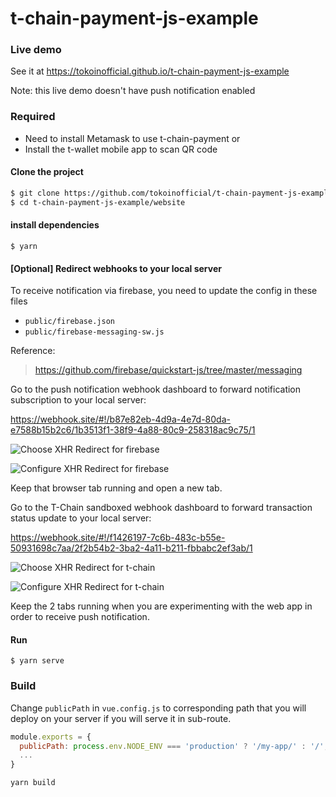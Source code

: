 # t-chain-payment-js-example

### Live demo

See it at https://tokoinofficial.github.io/t-chain-payment-js-example

Note: this live demo doesn't have push notification enabled

### Required
- Need to install Metamask to use t-chain-payment or 
- Install the t-wallet mobile app to scan QR code

#### Clone the project
```bash
$ git clone https://github.com/tokoinofficial/t-chain-payment-js-example.git
$ cd t-chain-payment-js-example/website
```

#### install dependencies
```
$ yarn 
```

#### \[Optional\] Redirect webhooks to your local server
To receive notification via firebase, you need to update the config in these files
- `public/firebase.json`
- `public/firebase-messaging-sw.js`

Reference:

> https://github.com/firebase/quickstart-js/tree/master/messaging

Go to the push notification webhook dashboard to forward notification subscription to your local server:

https://webhook.site/#!/b87e82eb-4d9a-4e7d-80da-e7588b15b2c6/1b3513f1-38f9-4a88-80c9-258318ac9c75/1

![Choose XHR Redirect for firebase](https://user-images.githubusercontent.com/23432432/233459089-4244d904-8c3c-4eb4-96f9-79547bab9cb6.png)

![Configure XHR Redirect for firebase](https://user-images.githubusercontent.com/23432432/233459238-0158e83c-4298-49cb-9ec2-8a765b88bb8f.png)

Keep that browser tab running and open a new tab.

Go to the T-Chain sandboxed webhook dashboard to forward transaction status update to your local server:

https://webhook.site/#!/f1426197-7c6b-483c-b55e-50931698c7aa/2f2b54b2-3ba2-4a11-b211-fbbabc2ef3ab/1

![Choose XHR Redirect for t-chain](https://user-images.githubusercontent.com/23432432/233459089-4244d904-8c3c-4eb4-96f9-79547bab9cb6.png)

![Configure XHR Redirect for t-chain](https://user-images.githubusercontent.com/23432432/233460005-cd149ad5-0ad2-48af-b7f3-d6f7f02a0dcf.png)

Keep the 2 tabs running when you are experimenting with the web app in order to receive push notification.


#### Run
```
$ yarn serve
```

### Build

Change `publicPath` in `vue.config.js` to corresponding path that you will deploy on your server if you will serve it in sub-route.

```js
module.exports = {
  publicPath: process.env.NODE_ENV === 'production' ? '/my-app/' : '/',
  ...
}
```

```
yarn build
```